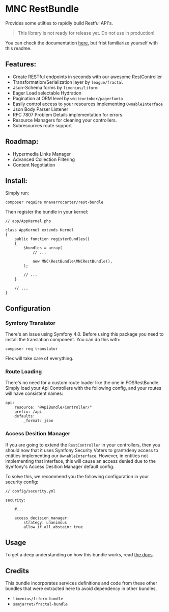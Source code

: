 MNC RestBundle
==============
Provides some utilties to rapidly build Restful API's.

> This library is not ready for release yet. Do not use in production!

You can check the documentation [here](/src/Resources/docs/0.intro.md), but frist
familiarize yourself with this readme.

## Features:
- Create RESTful endpoints in seconds with our awesome RestController
- Transformation/Serialization layer by `league/fractal`
- Json-Schema forms by `limenius/liform`
- Eager Load selectable Hydration
- Pagination at ORM level by `whiteoctober/pagerfanta`
- Easily control access to your resources implementing `OwnableInterface`
- Json Body Parser Listener
- RFC 7807 Problem Details implementation for errors.
- Resource Managers for cleaning your controllers.
- Subresources route support

## Roadmap:
- Hypermedia Links Manager
- Advanced Collection Filtering
- Content Negotiation

## Install:

Simply run:

    composer require mnavarrocarter/rest-bundle
   
Then register the bundle in your kernel:

    // app/AppKernel.php
    
    class AppKernel extends Kernel
    {
        public function registerBundles()
        {
            $bundles = array(
                // ...
    
                new MNC\RestBundle\MNCRestBundle(),
            );
    
            // ...
        }
    
        // ...
    } 

## Configuration

### Symfony Translator
There's an issue using Symfony 4.0. Before using this package you need to install the translation
component. You can do this with:

    composer req translator

Flex will take care of everything.

### Route Loading
There's no need for a custom route loader like the one in FOSRestBundle. Simply load your
Api Controllers with the following config, and your routes will have consistent names:

    api:
        resource: "@ApiBundle/Controller/"
        prefix: /api
        defaults:
            _format: json

### Access Desition Manager
If you are going to extend the `RestController` in your controllers, then you should
now that it uses Symfony Security Voters to grant/deny access to entities implementing our
`OwnableInterface`. However, in entities not implementing that interface, this will
cause an access denied due to the Symfony's Access Desition Manager default config.

To solve this, we recommend you the following configuration in your security config:

    // config/security.yml
    
    security:
        
        #...
        
        access_decision_manager:
            strategy: unanimous
            allow_if_all_abstain: true

## Usage
To get a deep understanding on how this bundle works, read [the docs](/src/Resources/docs/0.intro.md).

## Credits
This bundle incorporates services definitions and code from these other bundles that
were extracted here to avoid dependency in other bundles.
- `limenius/liform-bundle`
- `samjarret/fractal-bundle`
